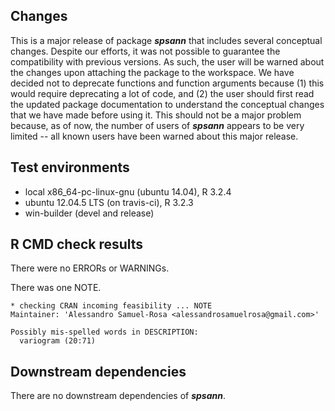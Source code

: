 ## Changes
This is a major release of package ***spsann*** that includes several conceptual changes. Despite our efforts, 
it was not possible to guarantee the compatibility with previous versions. As such, the user will be warned 
about the changes upon attaching the package to the workspace. We have decided not to deprecate functions 
and function arguments because (1) this would require deprecating a lot of code, and (2) the user should 
first read the updated package documentation to understand the conceptual changes that we have made before
using it. This should not be a major problem because, as of now, the number of users of ***spsann*** appears to
be very limited -- all known users have been warned about this major release.

## Test environments
* local x86_64-pc-linux-gnu (ubuntu 14.04), R 3.2.4
* ubuntu 12.04.5 LTS (on travis-ci), R 3.2.3
* win-builder (devel and release)

## R CMD check results
There were no ERRORs or WARNINGs.

There was one NOTE.

```
* checking CRAN incoming feasibility ... NOTE
Maintainer: 'Alessandro Samuel-Rosa <alessandrosamuelrosa@gmail.com>'

Possibly mis-spelled words in DESCRIPTION:
  variogram (20:71)
```

## Downstream dependencies
There are no downstream dependencies of ***spsann***.
